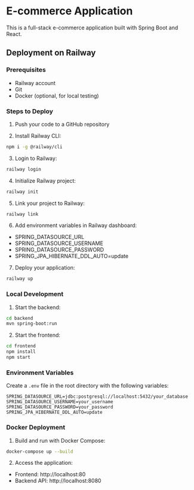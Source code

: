 # E-commerce Application

This is a full-stack e-commerce application built with Spring Boot and React.

## Deployment on Railway

### Prerequisites
- Railway account
- Git
- Docker (optional, for local testing)

### Steps to Deploy

1. Push your code to a GitHub repository

2. Install Railway CLI:
```bash
npm i -g @railway/cli
```

3. Login to Railway:
```bash
railway login
```

4. Initialize Railway project:
```bash
railway init
```

5. Link your project to Railway:
```bash
railway link
```

6. Add environment variables in Railway dashboard:
- SPRING_DATASOURCE_URL
- SPRING_DATASOURCE_USERNAME
- SPRING_DATASOURCE_PASSWORD
- SPRING_JPA_HIBERNATE_DDL_AUTO=update

7. Deploy your application:
```bash
railway up
```

### Local Development

1. Start the backend:
```bash
cd backend
mvn spring-boot:run
```

2. Start the frontend:
```bash
cd frontend
npm install
npm start
```

### Environment Variables

Create a `.env` file in the root directory with the following variables:

```
SPRING_DATASOURCE_URL=jdbc:postgresql://localhost:5432/your_database
SPRING_DATASOURCE_USERNAME=your_username
SPRING_DATASOURCE_PASSWORD=your_password
SPRING_JPA_HIBERNATE_DDL_AUTO=update
```

### Docker Deployment

1. Build and run with Docker Compose:
```bash
docker-compose up --build
```

2. Access the application:
- Frontend: http://localhost:80
- Backend API: http://localhost:8080 
